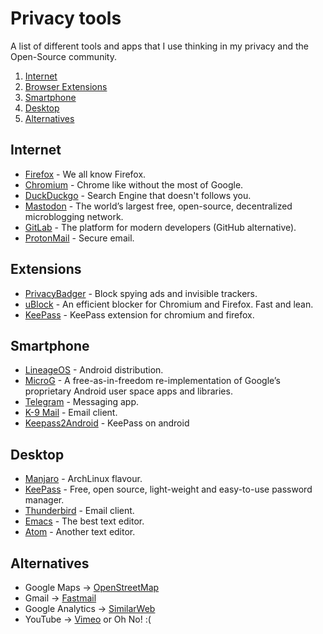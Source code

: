 # Privacy tools

A list of different tools and apps that I use thinking in my privacy and the Open-Source community.

1. [Internet](#internet)
2. [Browser Extensions](#extensions) 
3. [Smartphone](#smarhphone)
4. [Desktop](#desktop)
5. [Alternatives](#alternatives)

## Internet

* [Firefox](https://www.mozilla.org/es-ES/firefox/) - We all know Firefox.
* [Chromium](http://www.chromium.org/) - Chrome like without the most of Google.
* [DuckDuckgo](https://duckduckgo.com/) - Search Engine that doesn't follows you.
* [Mastodon](https://joinmastodon.org/) - The world’s largest free, open-source, decentralized microblogging network.
* [GitLab](https://about.gitlab.com/) - The platform for modern developers (GitHub alternative).
* [ProtonMail](https://protonmail.com/) - Secure email.

## Extensions

* [PrivacyBadger](https://www.eff.org/privacybadger) - Block spying ads and invisible trackers.
* [uBlock](https://github.com/gorhill/uBlock) - An efficient blocker for Chromium and Firefox. Fast and lean.
* [KeePass](https://github.com/pfn/passifox) - KeePass extension for chromium and firefox.

## Smartphone

* [LineageOS](https://lineageos.org/) - Android distribution.
* [MicroG](https://microg.org/) - A free-as-in-freedom re-implementation of Google’s proprietary Android user space apps and libraries.
* [Telegram](https://telegram.org/) - Messaging app.
* [K-9 Mail](https://k9mail.github.io/) - Email client.
* [Keepass2Android](https://keepass2android.codeplex.com/) - KeePass on android

## Desktop

* [Manjaro](https://manjaro.org/) - ArchLinux flavour.
* [KeePass](http://keepass.info/) - Free, open source, light-weight and easy-to-use password manager.
* [Thunderbird](https://www.mozilla.org/es-ES/thunderbird/) - Email client.
* [Emacs](https://www.gnu.org/software/emacs/) - The best text editor.
* [Atom](https://github.atom.io/) - Another text editor.

## Alternatives

* Google Maps -> [OpenStreetMap](http://www.openstreetmap.org/)
* Gmail -> [Fastmail](https://www.fastmail.com/)
* Google Analytics -> [SimilarWeb](http://similarweb.com/)
* YouTube -> [Vimeo](https://vimeo.com/) or Oh No! :(
